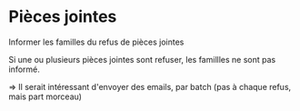 # Pièces jointes

Informer les familles du refus de pièces jointes

Si une ou plusieurs pièces jointes sont refuser, les famillles ne sont pas informé.

=> Il serait intéressant d'envoyer des emails, par batch (pas à chaque refus, mais part morceau)

